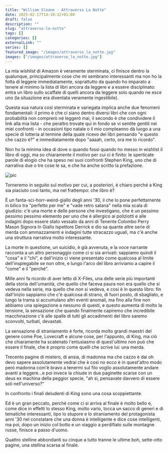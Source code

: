 ```yaml
---
title: "William Sloane - Attraverso La Notte"
date: 2025-02-17T14:10:12+01:00
draft: false
description: ""
slug: "attraverso-la-notte"
tags: []
categories: []
externalLink: ""
series: []
featured_image: "/images/attraverso_la_notte.jpg"
images: ["/images/attraverso_la_notte.jpg"]
---
```


La mia wishlist di Amazon è veramente sterminata, ci finisce dentro la qualunque, principalmente cose che mi sembrano interessanti ma non ho la fotta di leggere immediatamente, soprattutto da quando ho imparato a tenere al minimo la lista di libri ancora da leggere e a essere disciplinato: entra un libro sullo scaffale di quelli ancora da leggere solo quando ne esce uno (la situazione era diventata veramente ingestibile).

Questa sua natura così sterminata e variegata implica anche due fenomeni fondamentali: il primo è che ci siano dentro diversi libri che con ogni probabilità non comprerò né leggerò mai, il secondo è che condividere il link alla mia lista - che peraltro trovate qui in fondo se vi sentite gentili nei miei confronti - in occasioni tipo natale o il mio compleanno dà luogo a una specie di lotteria al termine della quale ricevo dei libri pensando "e questo che cazzo è?" e immediatamente dopo "aaaah, certo, ora me lo ricordo".

Non ho la minima idea di dove o quando fossi quando ho messo in wishlist il libro di oggi, ma so chiaramente il motivo per cui ci è finito: le sperticate parole di elogio che ha speso nei suoi confronti Stephen King, uno che di narrativa due o tre cose le sa, e che ha anche scritto la prefazione.

![pic](/images/attraverso_la_notte.jpg#center)

Torneremo in seguito sul motivo per cui, a posteriori, è chiaro perché a King sia piaciuto così tanto, ma nel frattempo: che libro è?

È un fanta-sci-horr-weird-giallo degli anni '30, il che lo pone perfettamente in bilico tra "perfetto per me" e "vade retro satana" nella mia scala di giudizio: c'è una morte e delle persone che investigano, che è un pessimo pessimo pessimo elemento per uno che è allergico ai poliziotti e alle indagini dopo essere stato vessato da anni di Tenente Colombo Perry Mason Signora In Giallo Ispettore Derrick e dio sa quante altre serie di merda con ammazzamenti e indagini tutte stracazzo uguali, ma c'è anche una struttura narrativa molto interessante.

La morte in questione, un suicidio, è già avvenuta, e la voce narrante racconta a un altro personaggio come ci si sia arrivati: sappiamo quindi il "cosa" e il "chi", e dall'inizio ci viene presentato come qualcosa al limite dell'inspiegabile se non oltre, e lungo l'arco del libro arriviamo a capire il "come" e il "perché".

Mille anni fa ricordo di aver letto di X-Files, una delle serie più importanti della storia dell'umanità, che quello che faceva paura non era quello che si vedeva nella serie, ma quello che _non_ si vedeva, e così è in questo libro: fin dall'inizio sappiamo che c'è qualcosa di strano, di fuori posto, di sbagliato, e lungo la trama si accumulano altri eventi anomali, ma fino alla fine non abbiamo una spiegazione a nessuno di questi, e questo aumenta di molto la tensione, la sensazione che quando finalmente capiremo che incredibile macchinazione c'è alle spalle di tutti gli accadimenti del libro saremo sconvolti, turbati, devastati.

La sensazione di straniamento è forte, ricorda molto grandi maestri del genere come Poe, Lovecraft e alcune cose, per l'appunto, di King, ma ciò che chiaramente ha scatenato l'entusiasmo di quest'ultimo non può che essere il finale, che è proprio come quelli che scrive lui: una merda.

Trecento pagine di mistero, di ansia, di madonna ma che cazzo è dai oh devo sapere assolutamente vedrai che è così no ecco è in quest'altro modo però madonna com'è bravo a tenermi sul filo voglio assolutamente andare avanti a leggere...e poi invece la chiude in due paginette scarse con un deus ex machina della peggior specie, "ah si, pensavate davvero di essere soli nell'universo?"

In confronto i finali deludenti di King sono una cosa scoppiettante.

Ed è un gran peccato, perché come ci si arriva al finale è molto bello e, come dice in effetti lo stesso King, molto vario, tocca un sacco di generi e di tematiche interessanti, tipo lo stupore e lo straniamento del protagonista anni '30 nel constatare che una donna è intelligente e dice cose intelligenti, ma poi, dopo un inizio col botto e un viaggio a perdifiato sulle montagne russe, finisce a passo d'uomo.

Quattro stelline abbondanti su cinque a tutto tranne le ultime boh, sette-otto pagine, una stellina scarsa al finale.

